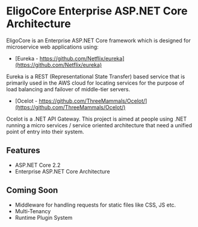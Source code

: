 # EligoCore Enterprise ASP.NET Core Architecture

EligoCore is an Enterprise ASP.NET Core framework which is designed for microservice web applications using: 

* [Eureka - https://github.com/Netflix/eureka](https://github.com/Netflix/eureka)

Eureka is a REST (Representational State Transfer) based service that is primarily used in the AWS cloud for locating services for the purpose of load balancing and failover of middle-tier servers.

* [Ocelot - https://github.com/ThreeMammals/Ocelot/](https://github.com/ThreeMammals/Ocelot/)

Ocelot is a .NET API Gateway. This project is aimed at people using .NET running a micro services / service oriented architecture that need a unified point of entry into their system.

## Features
* ASP.NET Core 2.2
* Enterprise ASP.NET Core Architecture

## Coming Soon
* Middleware for handling requests for static files like CSS, JS etc. 
* Multi-Tenancy
* Runtime Plugin System

